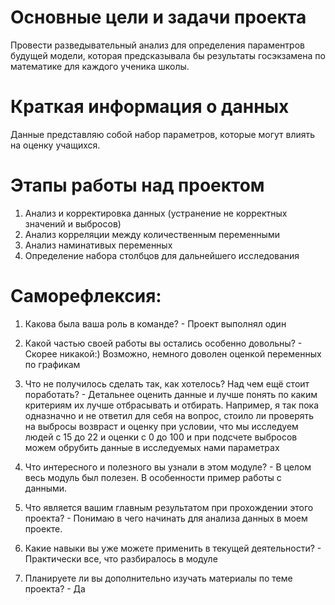 # Основные цели и задачи проекта
Провести разведывательный анализ для определения параментров будущей модели, которая предсказывала бы результаты госэкзамена по математике для каждого ученика школы. 

# Краткая информация о данных
Данные представляю собой набор параметров, которые могут влиять на оценку учащихся.

# Этапы работы над проектом
1. Анализ и корректировка данных (устранение не корректных значений и выбросов)<br>
2. Анализ корреляции между количественным переменными<br>
3. Анализ наминативых переменных<br>
4. Определение набора столбцов для дальнейшего исследования<br>

# Cаморефлексия:

1. Какова была ваша роль в команде? - Проект выполнял один<br>

2. Какой частью своей работы вы остались особенно довольны? - Скорее никакой:) Возможно, немного доволен оценкой  переменных по графикам<br>

3. Что не получилось сделать так, как хотелось? Над чем ещё стоит поработать? - Детальнее оценить данные и лучше понять по каким критериям их лучше отбрасывать и отбирать. Например, я так пока одназначно и не ответил для себя на вопрос, стоило ли проверять на выбросы возвраст и оценку при условии, что мы исследуем людей с 15 до 22 и оценки с 0 до 100 и при подсчете выбросов можем обрубить данные в исследуемых нами параметрах<br>

4. Что интересного и полезного вы узнали в этом модуле? - В целом весь модуль был полезен. В особенности пример работы с данными. <br>

5. Что является вашим главным результатом при прохождении этого проекта? - Понимаю в чего начинать для анализа данных в моем проекте.<br>

6. Какие навыки вы уже можете применить в текущей деятельности? - Практически все, что разбиралось в модуле<br>

7. Планируете ли вы дополнительно изучать материалы по теме проекта? - Да<br>

